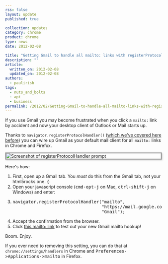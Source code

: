```yaml
---
rss: false
layout: update
published: true

collection: updates
category: chrome
product: chrome
type: news
date: 2012-02-08

title: "Getting Gmail to handle all mailto: links with registerProtocolHandler"
description: ""
article:
  written_on: 2012-02-08
  updated_on: 2012-02-08
authors:
  - paulirish
tags:
  - nuts_and_bolts
  - api
  - business
permalink: /2012/02/Getting-Gmail-to-handle-all-mailto-links-with-registerProtocolHandler
---
```

<p>If you use Gmail you may become frustrated when you click a <code>mailto:</code> link by accident and now your desktop client of Outlook or Mail starts up.

Thanks to <code>navigator.registerProtocolHandler()</code> (<a href="http://updates.html5rocks.com/2011/06/Registering-a-custom-protocol-handler">which we've covered here before</a>) you can wire up Gmail as your default mail client for all <code>mailto:</code> links in Chrome  and Firefox.
</p>

<img alt="Screenshot of registerProtocolHandler prompt" src="{% asset_path 2012-02-08-getting-gmail-to-handle-all-mailto-links-with-registerprotocolhandler/registerprotocolhandler-prompt.jpg %}" style="display:block; margin: 10px auto; border: 3px solid #999; box-shadow: 2px 2px 5px #ccc">

Here's how: 

<ol>
<li>First, open up a Gmail tab. You <em>must</em> do this from the Gmail tab, not your html5rocks one. :)
<li>Open your javascript console (<kbd>cmd-opt-j</kbd> on Mac, <kbd>ctrl-shift-j</kbd> on Windows) and enter:
<li><pre>navigator.registerProtocolHandler("mailto",
                                  "https://mail.google.com/mail/?extsrc=mailto&url=%s",
                                  "Gmail");</pre>
<li>Accept the confirmation from the browser.
<li>Click <a href="mailto:yourbestfriend@example.com?subject=registerProtocolHandler()%20FTW!&amp;body=Check%20out%20what%20I%20learned%20at%20http%3A%2F%2Fupdates.html5rocks.com%2F2012%2F02%2FGetting-Gmail-to-handle-all-mailto-links-with-registerProtocolHandler%0A%0APlus%2C%20flawless%20handling%20of%20the%20subject%20and%20body%20parameters.%20Bonus%20from%20RFC%202368!" target="_blank">this mailto: link</a> to test out your new Gmail mailto hookup!
</ol>

<p>Boom. Enjoy.</p>

<p>If you ever need to removing this setting, you can do that at <code>chrome://settings/handlers</code> in Chrome and <kbd>Preferences->Applications->mailto</kbd> in Firefox.</p>

<br>